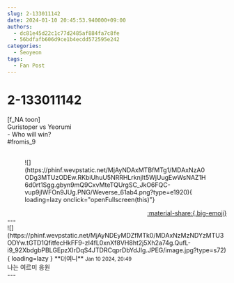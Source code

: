 ```yaml
---
slug: 2-133011142
date: 2024-01-10 20:45:53.940000+09:00
authors:
  - dc81e45d22c1c77d2485af884fa7c8fe
  - 56bdfafb606d9ce1b4ecdd572595e242
categories:
  - Seoyeon
tags:
  - Fan Post
---
```


# 2-133011142

<div class="post-container" markdown="1">
<div class="content-container md-sidebar__scrollwrap" markdown="1">

[f_NA toon]<br>Guristoper vs Yeorumi<br>- Who will win?<br>\#fromis_9<br><br>
<figure markdown="1">
![](https://phinf.wevpstatic.net/MjAyNDAxMTBfMTg1/MDAxNzA0ODg3MTUzODEw.RKbiUhuU5NRRHLrknjlt5WjUugEwWsNAZ1H6d0rt1Sgg.gbyn9mQ9CxvMteTQUrgSC_JkO6FQC-vup9jlWFOn9JUg.PNG/Weverse_61ab4.png?type=e1920){ loading=lazy onclick="openFullscreen(this)"}
</figure>


</div>
</div>

<div style="text-align: right;" markdown="1">
<a href="https://weverse.io/fromis9/fanpost/2-133011142" style="text-align: right;">:material-share:{.big-emoji}</a>
</div>
---

<div class="comments-container md-sidebar__scrollwrap" markdown="1">
<div class="comment" markdown="1">
<div class='id-container' markdown="1">
![](https://phinf.wevpstatic.net/MjAyNDEyMDZfMTk0/MDAxNzMzNDYzMTU3ODYw.tGTD1QfitfecHkFF9-zI4fL0xnXf8VH8ht2j5Xh2a74g.QufL-i9_92XbdgbPBLGEpzXIrDqS4JTDRCqprDbYdJIg.JPEG/image.jpg?type=s72){ loading=lazy }
**<span class="artist">더여니</span>** <small>Jan 10 2024, 20:49</small><br>
</div>
<div class='comment-body' markdown="1">
나는 여르미 응원
</div>
</div>
</div>
---

